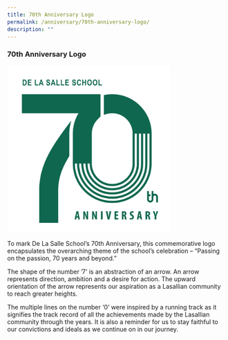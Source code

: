 ```yaml
---
title: 70th Anniversary Logo
permalink: /anniversary/70th-anniversary-logo/
description: ""
---
```

### 70th Anniversary Logo



<img src="/images/70th%20Logo%20cropped.png"  
     style="width:75%">



To mark De La Salle School’s 70th Anniversary, this commemorative logo encapsulates the overarching theme of the school’s celebration – “Passing on the passion, 70 years and beyond.” 

  

The shape of the number ’7’ is an abstraction of an arrow. An arrow represents direction, ambition and a desire for action. The upward orientation of the arrow represents our aspiration as a Lasallian community to reach greater heights. 

  

The multiple lines on the number ‘0’ were inspired by a running track as it signifies the track record of all the achievements made by the Lasallian community through the years. It is also a reminder for us to stay faithful to our convictions and ideals as we continue on in our journey.